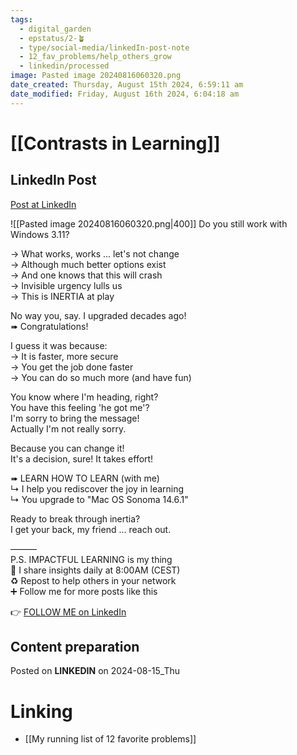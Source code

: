 ```yaml
---
tags:
  - digital_garden
  - epstatus/2-🪴
  - type/social-media/linkedIn-post-note
  - 12_fav_problems/help_others_grow
  - linkedin/processed
image: Pasted image 20240816060320.png
date_created: Thursday, August 15th 2024, 6:59:11 am
date_modified: Friday, August 16th 2024, 6:04:18 am
---
```

# [[Contrasts in Learning]]
## LinkedIn Post
[Post at LinkedIn](https://www.linkedin.com/posts/sebastiankamilli_do-you-still-work-with-windows-311-what-activity-7229728703243526145-XDWd?utm_source=share&utm_medium=member_desktop)

![[Pasted image 20240816060320.png|400]]
Do you still work with Windows 3.11?  
  
→ What works, works ... let's not change  
→ Although much better options exist  
→ And one knows that this will crash  
→ Invisible urgency lulls us  
→ This is INERTIA at play  
  
No way you, say. I upgraded decades ago!  
➠ Congratulations!  
  
I guess it was because:  
→ It is faster, more secure  
→ You get the job done faster  
→ You can do so much more (and have fun)  
  
You know where I'm heading, right?  
You have this feeling 'he got me'?  
I'm sorry to bring the message!  
Actually I'm not really sorry.  
  
Because you can change it!  
It's a decision, sure! It takes effort!  

➠ LEARN HOW TO LEARN (with me)  
↳ I help you rediscover the joy in learning  
↳ You upgrade to "Mac OS Sonoma 14.6.1"  
  
Ready to break through inertia?  
I get your back, my friend ... reach out.  
  
  
———  
P.S. IMPACTFUL LEARNING is my thing  
🔔 I share insights daily at 8:00AM (CEST)  
♻ Repost to help others in your network  
➕ Follow me for more posts like this

👉 [FOLLOW ME on LinkedIn](https://www.linkedin.com/comm/mynetwork/discovery-see-all?usecase=PEOPLE_FOLLOWS&followMember=sebastiankamilli)

## Content preparation


Posted on **LINKEDIN** on 2024-08-15_Thu
# Linking
+ [[My running list of 12 favorite problems]]